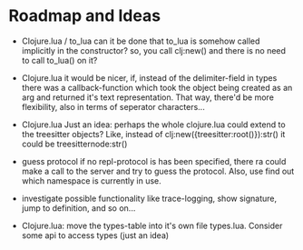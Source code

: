 # Roadmap and Ideas

- Clojure.lua / to_lua
   can it be done that to_lua is somehow called implicitly in the constructor?
   so, you call clj:new() and there is no need to call to_lua() on it?

- Clojure.lua
   it would be nicer, if, instead of the delimiter-field in types
   there was a callback-function which took the object being created as an arg
   and returned it's text representation.
   That way, there'd be more flexibility, also in terms of seperator characters...

- Clojure.lua
   Just an idea: perhaps the whole clojure.lua could extend to the treesitter objects?
   Like, instead of clj:new({treesitter:root()}):str() it could be treesitternode:str()

- guess protocol
   if no repl-protocol is has been specified, there ra could make a call 
   to the server and try to guess the protocol.
   Also, use find out which namespace is currently in use.

- investigate possible functionality like trace-logging, show signature,
  jump to definition, and so on...

- Clojure.lua:
    move the types-table into it's own file types.lua.
    Consider some api to access types (just an idea)

